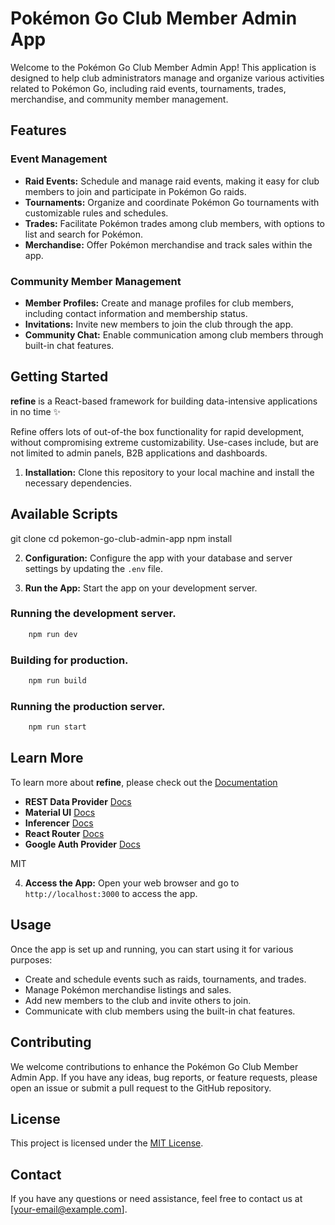 # Pokémon Go Club Member Admin App

Welcome to the Pokémon Go Club Member Admin App! This application is designed to help club administrators manage and organize various activities related to Pokémon Go, including raid events, tournaments, trades, merchandise, and community member management.

## Features

### Event Management

-   **Raid Events:** Schedule and manage raid events, making it easy for club members to join and participate in Pokémon Go raids.
-   **Tournaments:** Organize and coordinate Pokémon Go tournaments with customizable rules and schedules.
-   **Trades:** Facilitate Pokémon trades among club members, with options to list and search for Pokémon.
-   **Merchandise:** Offer Pokémon merchandise and track sales within the app.

### Community Member Management

-   **Member Profiles:** Create and manage profiles for club members, including contact information and membership status.
-   **Invitations:** Invite new members to join the club through the app.
-   **Community Chat:** Enable communication among club members through built-in chat features.

## Getting Started

**refine** is a React-based framework for building data-intensive applications in no time ✨

Refine offers lots of out-of-the box functionality for rapid development, without compromising extreme customizability. Use-cases include, but are not limited to admin panels, B2B applications and dashboards.

1. **Installation:** Clone this repository to your local machine and install the necessary dependencies.

## Available Scripts

git clone <repository-url>
cd pokemon-go-club-admin-app
npm install

2. **Configuration:** Configure the app with your database and server settings by updating the `.env` file.

3. **Run the App:** Start the app on your development server.

### Running the development server.

```bash
    npm run dev
```

### Building for production.

```bash
    npm run build
```

### Running the production server.

```bash
    npm run start
```

## Learn More

To learn more about **refine**, please check out the [Documentation](https://refine.dev/docs)

-   **REST Data Provider** [Docs](https://refine.dev/docs/core/providers/data-provider/#overview)
-   **Material UI** [Docs](https://refine.dev/docs/ui-frameworks/mui/tutorial/)
-   **Inferencer** [Docs](https://refine.dev/docs/packages/documentation/inferencer)
-   **React Router** [Docs](https://refine.dev/docs/core/providers/router-provider/)
-   **Google Auth Provider** [Docs](https://refine.dev/docs/core/providers/auth-provider/)

MIT

4. **Access the App:** Open your web browser and go to `http://localhost:3000` to access the app.

## Usage

Once the app is set up and running, you can start using it for various purposes:

-   Create and schedule events such as raids, tournaments, and trades.
-   Manage Pokémon merchandise listings and sales.
-   Add new members to the club and invite others to join.
-   Communicate with club members using the built-in chat features.

## Contributing

We welcome contributions to enhance the Pokémon Go Club Member Admin App. If you have any ideas, bug reports, or feature requests, please open an issue or submit a pull request to the GitHub repository.

## License

This project is licensed under the [MIT License](LICENSE).

## Contact

If you have any questions or need assistance, feel free to contact us at [your-email@example.com].
